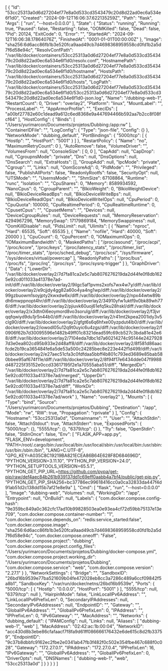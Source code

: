 [
    {
        "Id": "53cc25313a0d6d27204ef77e8a0d533cd3543479c20d8d22ad0ec6a534e6f1d0",
        "Created": "2024-09-12T16:06:37.622135259Z",
        "Path": "flask",
        "Args": [
            "run",
            "--host=0.0.0.0"
        ],
        "State": {
            "Status": "running",
            "Running": true,
            "Paused": false,
            "Restarting": false,
            "OOMKilled": false,
            "Dead": false,
            "Pid": 20124,
            "ExitCode": 0,
            "Error": "",
            "StartedAt": "2024-09-12T16:06:38.17864076Z",
            "FinishedAt": "0001-01-01T00:00:00Z"
        },
        "Image": "sha256:6d6acc86fb1b3e520fca9aad49cb7d4698368959558cd0fd1b2a5d7f6d58e94c",
        "ResolvConfPath": "/var/lib/docker/containers/53cc25313a0d6d27204ef77e8a0d533cd3543479c20d8d22ad0ec6a534e6f1d0/resolv.conf",
        "HostnamePath": "/var/lib/docker/containers/53cc25313a0d6d27204ef77e8a0d533cd3543479c20d8d22ad0ec6a534e6f1d0/hostname",
        "HostsPath": "/var/lib/docker/containers/53cc25313a0d6d27204ef77e8a0d533cd3543479c20d8d22ad0ec6a534e6f1d0/hosts",
        "LogPath": "/var/lib/docker/containers/53cc25313a0d6d27204ef77e8a0d533cd3543479c20d8d22ad0ec6a534e6f1d0/53cc25313a0d6d27204ef77e8a0d533cd3543479c20d8d22ad0ec6a534e6f1d0-json.log",
        "Name": "/dubbing-web-1",
        "RestartCount": 0,
        "Driver": "overlay2",
        "Platform": "linux",
        "MountLabel": "",
        "ProcessLabel": "",
        "AppArmorProfile": "",
        "ExecIDs": [
            "a00bf27782e60c1dead9a612c6ed8368e9a447694466b592aa7b2cc8f08fcf64"
        ],
        "HostConfig": {
            "Binds": [
                "/Users/yurimarcon/Documents/projetos/Dubbing:/app:rw"
            ],
            "ContainerIDFile": "",
            "LogConfig": {
                "Type": "json-file",
                "Config": {}
            },
            "NetworkMode": "dubbing_default",
            "PortBindings": {
                "5000/tcp": [
                    {
                        "HostIp": "",
                        "HostPort": "5001"
                    }
                ]
            },
            "RestartPolicy": {
                "Name": "no",
                "MaximumRetryCount": 0
            },
            "AutoRemove": false,
            "VolumeDriver": "",
            "VolumesFrom": null,
            "ConsoleSize": [
                0,
                0
            ],
            "CapAdd": null,
            "CapDrop": null,
            "CgroupnsMode": "private",
            "Dns": null,
            "DnsOptions": null,
            "DnsSearch": null,
            "ExtraHosts": [],
            "GroupAdd": null,
            "IpcMode": "private",
            "Cgroup": "",
            "Links": null,
            "OomScoreAdj": 0,
            "PidMode": "",
            "Privileged": false,
            "PublishAllPorts": false,
            "ReadonlyRootfs": false,
            "SecurityOpt": null,
            "UTSMode": "",
            "UsernsMode": "",
            "ShmSize": 67108864,
            "Runtime": "runc",
            "Isolation": "",
            "CpuShares": 0,
            "Memory": 8589934592,
            "NanoCpus": 0,
            "CgroupParent": "",
            "BlkioWeight": 0,
            "BlkioWeightDevice": null,
            "BlkioDeviceReadBps": null,
            "BlkioDeviceWriteBps": null,
            "BlkioDeviceReadIOps": null,
            "BlkioDeviceWriteIOps": null,
            "CpuPeriod": 0,
            "CpuQuota": 100000,
            "CpuRealtimePeriod": 0,
            "CpuRealtimeRuntime": 0,
            "CpusetCpus": "",
            "CpusetMems": "",
            "Devices": null,
            "DeviceCgroupRules": null,
            "DeviceRequests": null,
            "MemoryReservation": 4294967296,
            "MemorySwap": 17179869184,
            "MemorySwappiness": null,
            "OomKillDisable": null,
            "PidsLimit": null,
            "Ulimits": [
                {
                    "Name": "nproc",
                    "Hard": 65535,
                    "Soft": 65535
                },
                {
                    "Name": "nofile",
                    "Hard": 40000,
                    "Soft": 20000
                }
            ],
            "CpuCount": 0,
            "CpuPercent": 0,
            "IOMaximumIOps": 0,
            "IOMaximumBandwidth": 0,
            "MaskedPaths": [
                "/proc/asound",
                "/proc/acpi",
                "/proc/kcore",
                "/proc/keys",
                "/proc/latency_stats",
                "/proc/timer_list",
                "/proc/timer_stats",
                "/proc/sched_debug",
                "/proc/scsi",
                "/sys/firmware",
                "/sys/devices/virtual/powercap"
            ],
            "ReadonlyPaths": [
                "/proc/bus",
                "/proc/fs",
                "/proc/irq",
                "/proc/sys",
                "/proc/sysrq-trigger"
            ]
        },
        "GraphDriver": {
            "Data": {
                "LowerDir": "/var/lib/docker/overlay2/7d7fa81ca2e5c7ab8076276219da2d44fe0f8db1625e92cd011033a41378e7ad-init/diff:/var/lib/docker/overlay2/9ilgc5af1pvms2xofs7wx4w7y/diff:/var/lib/docker/overlay2/e9cjjdy4gg82a60o4ya4ng1wp/diff:/var/lib/docker/overlay2/99gzbuowm1soyjpty2kwxdw6x/diff:/var/lib/docker/overlay2/npx44wtw89bdh6mwppnopt4hr/diff:/var/lib/docker/overlay2/34910yfw1uktf9x0bk89wh776/diff:/var/lib/docker/overlay2/pjiuvk60uoj61efq5ku28hskl/diff:/var/lib/docker/overlay2/x3dtn0i6eoymord8vo3sorulg/diff:/var/lib/docker/overlay2/f3jvrqqfqwiyd9du1jr5n44b0/diff:/var/lib/docker/overlay2/r41mt2kpea2001idy3v5clg90/diff:/var/lib/docker/overlay2/gfgt6s6q6hfxe00yzpdut4lb0/diff:/var/lib/docker/overlay2/iowodl05u12q9t0uyic6u4zgs/diff:/var/lib/docker/overlay2/f0906f62b7d30095596e1482b49ff01c8321dead59fc69cb527c3bda81e42e68/diff:/var/lib/docker/overlay2/7104eda7dbc1d7a60214274c95144e24279287d3e0ea802cd95b933e2d48aff8/diff:/var/lib/docker/overlay2/8f581d86aacfcde2b19ca365484fe6a5de53a500c24285bec8e223e442f1d499/diff:/var/lib/docker/overlay2/e27aec51cfa3c0fdfdaa5bbff4b801c793ed3689e85bab580bbee95af674f11e/diff:/var/lib/docker/overlay2/8f94f17e6434dde047f9988d487225f35152e0ccd33617195f2e1a70555aba51/diff",
                "MergedDir": "/var/lib/docker/overlay2/7d7fa81ca2e5c7ab8076276219da2d44fe0f8db1625e92cd011033a41378e7ad/merged",
                "UpperDir": "/var/lib/docker/overlay2/7d7fa81ca2e5c7ab8076276219da2d44fe0f8db1625e92cd011033a41378e7ad/diff",
                "WorkDir": "/var/lib/docker/overlay2/7d7fa81ca2e5c7ab8076276219da2d44fe0f8db1625e92cd011033a41378e7ad/work"
            },
            "Name": "overlay2"
        },
        "Mounts": [
            {
                "Type": "bind",
                "Source": "/Users/yurimarcon/Documents/projetos/Dubbing",
                "Destination": "/app",
                "Mode": "rw",
                "RW": true,
                "Propagation": "rprivate"
            }
        ],
        "Config": {
            "Hostname": "53cc25313a0d",
            "Domainname": "",
            "User": "",
            "AttachStdin": false,
            "AttachStdout": true,
            "AttachStderr": true,
            "ExposedPorts": {
                "5000/tcp": {},
                "5555/tcp": {},
                "6379/tcp": {}
            },
            "Tty": false,
            "OpenStdin": false,
            "StdinOnce": false,
            "Env": [
                "FLASK_APP=app.py",
                "FLASK_ENV=development",
                "PATH=/root/.cargo/bin:/usr/local/bin:/usr/local/sbin:/usr/local/bin:/usr/sbin:/usr/bin:/sbin:/bin",
                "LANG=C.UTF-8",
                "GPG_KEY=A035C8C19219BA821ECEA86B64E628F8D684696D",
                "PYTHON_VERSION=3.11.10",
                "PYTHON_PIP_VERSION=24.0",
                "PYTHON_SETUPTOOLS_VERSION=65.5.1",
                "PYTHON_GET_PIP_URL=https://github.com/pypa/get-pip/raw/def4aec84b261b939137dd1c69eff0aabb4a7bf4/public/get-pip.py",
                "PYTHON_GET_PIP_SHA256=bc37786ec99618416cc0a0ca32833da447f4d91ab51d2c138dd15b7af21e8e9a"
            ],
            "Cmd": [
                "flask",
                "run",
                "--host=0.0.0.0"
            ],
            "Image": "dubbing-web",
            "Volumes": null,
            "WorkingDir": "/app",
            "Entrypoint": null,
            "OnBuild": null,
            "Labels": {
                "com.docker.compose.config-hash": "9e359bc849a0c362cfc17ad10b99828503ea0e93ea4cf72d59bb75137e13e709",
                "com.docker.compose.container-number": "1",
                "com.docker.compose.depends_on": "redis:service_started:false",
                "com.docker.compose.image": "sha256:6d6acc86fb1b3e520fca9aad49cb7d4698368959558cd0fd1b2a5d7f6d58e94c",
                "com.docker.compose.oneoff": "False",
                "com.docker.compose.project": "dubbing",
                "com.docker.compose.project.config_files": "/Users/yurimarcon/Documents/projetos/Dubbing/docker-compose.yml",
                "com.docker.compose.project.working_dir": "/Users/yurimarcon/Documents/projetos/Dubbing",
                "com.docker.compose.service": "web",
                "com.docker.compose.version": "2.27.1"
            }
        },
        "NetworkSettings": {
            "Bridge": "",
            "SandboxID": "26bd16b9539e77ba521609b04fe472028eb8cc3a7286c489a6ccf09842f5a8b1",
            "SandboxKey": "/var/run/docker/netns/26bd16b9539e",
            "Ports": {
                "5000/tcp": [
                    {
                        "HostIp": "0.0.0.0",
                        "HostPort": "5001"
                    }
                ],
                "5555/tcp": null,
                "6379/tcp": null
            },
            "HairpinMode": false,
            "LinkLocalIPv6Address": "",
            "LinkLocalIPv6PrefixLen": 0,
            "SecondaryIPAddresses": null,
            "SecondaryIPv6Addresses": null,
            "EndpointID": "",
            "Gateway": "",
            "GlobalIPv6Address": "",
            "GlobalIPv6PrefixLen": 0,
            "IPAddress": "",
            "IPPrefixLen": 0,
            "IPv6Gateway": "",
            "MacAddress": "",
            "Networks": {
                "dubbing_default": {
                    "IPAMConfig": null,
                    "Links": null,
                    "Aliases": [
                        "dubbing-web-1",
                        "web"
                    ],
                    "MacAddress": "02:42:ac:1b:00:04",
                    "NetworkID": "acc430d8b3ebe86cfafaacf7f8fa9d61ff086666176432e6de615c8d2fb33759",
                    "EndpointID": "9c37b8dbbfc9162ec2fbe2e0341ab47fb3f482f0c502e354fbe467c688f0c028",
                    "Gateway": "172.27.0.1",
                    "IPAddress": "172.27.0.4",
                    "IPPrefixLen": 16,
                    "IPv6Gateway": "",
                    "GlobalIPv6Address": "",
                    "GlobalIPv6PrefixLen": 0,
                    "DriverOpts": null,
                    "DNSNames": [
                        "dubbing-web-1",
                        "web",
                        "53cc25313a0d"
                    ]
                }
            }
        }
    }
]
